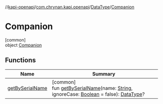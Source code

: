 //[kapi-openapi](../../../../index.md)/[com.chrynan.kapi.openapi](../../index.md)/[DataType](../index.md)/[Companion](index.md)

# Companion

[common]\
object [Companion](index.md)

## Functions

| Name | Summary |
|---|---|
| [getBySerialName](get-by-serial-name.md) | [common]<br>fun [getBySerialName](get-by-serial-name.md)(name: [String](https://kotlinlang.org/api/latest/jvm/stdlib/kotlin/-string/index.html), ignoreCase: [Boolean](https://kotlinlang.org/api/latest/jvm/stdlib/kotlin/-boolean/index.html) = false): [DataType](../index.md)? |
